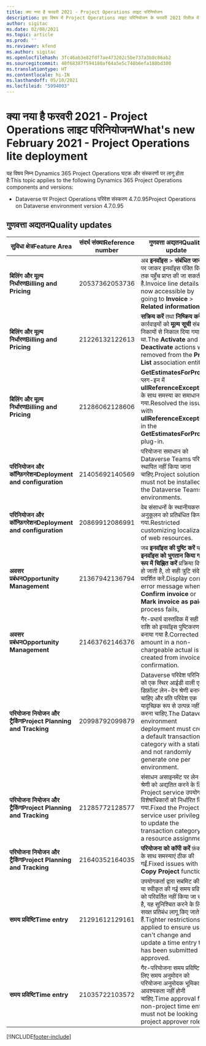 ```yaml
---
title: क्या नया है फरवरी 2021 - Project Operations लाइट परिनियोजन
description: इस विषय में Project Operations लाइट परिनियोजन के फरवरी 2021 रिलीज़ में उपलब्ध गुणवत्ता अद्यतनों के बारे में जानकारी दी गई है.
author: sigitac
ms.date: 02/08/2021
ms.topic: article
ms.prod: ''
ms.reviewer: kfend
ms.author: sigitac
ms.openlocfilehash: 3fc46ab3e82fdf7ae473202c5be737a3b8c86ab2
ms.sourcegitcommit: 40f68387f594180af64a5e5c748b6efa188bd300
ms.translationtype: HT
ms.contentlocale: hi-IN
ms.lasthandoff: 05/10/2021
ms.locfileid: "5994003"
---
```

# <a name="whats-new-february-2021---project-operations-lite-deployment"></a><span data-ttu-id="fd54e-103">क्या नया है फरवरी 2021 - Project Operations लाइट परिनियोजन</span><span class="sxs-lookup"><span data-stu-id="fd54e-103">What's new February 2021 - Project Operations lite deployment</span></span>

<span data-ttu-id="fd54e-104">यह विषय निम्न Dynamics 365 Project Operations घटक और संस्करणों पर लागू होता है:</span><span class="sxs-lookup"><span data-stu-id="fd54e-104">This topic applies to the following Dynamics 365 Project Operations components and versions:</span></span>

  - <span data-ttu-id="fd54e-105">Dataverse पर Project Operations परिवेश संस्करण 4.7.0.95</span><span class="sxs-lookup"><span data-stu-id="fd54e-105">Project Operations on Dataverse environment version 4.7.0.95</span></span>

## <a name="quality-updates"></a><span data-ttu-id="fd54e-106">गुणवत्ता अद्यतन</span><span class="sxs-lookup"><span data-stu-id="fd54e-106">Quality updates</span></span>

| <span data-ttu-id="fd54e-107">**सुविधा क्षेत्र**</span><span class="sxs-lookup"><span data-stu-id="fd54e-107">**Feature Area**</span></span> | <span data-ttu-id="fd54e-108">**संदर्भ संख्या**</span><span class="sxs-lookup"><span data-stu-id="fd54e-108">**Reference number**</span></span> | <span data-ttu-id="fd54e-109">**गुणवत्ता अद्यतन**</span><span class="sxs-lookup"><span data-stu-id="fd54e-109">**Quality update**</span></span> |
| --- | --- | --- |
| <span data-ttu-id="fd54e-110">**बिलिंग और मूल्य निर्धारण**</span><span class="sxs-lookup"><span data-stu-id="fd54e-110">**Billing and Pricing**</span></span> | <span data-ttu-id="fd54e-111">2053736</span><span class="sxs-lookup"><span data-stu-id="fd54e-111">2053736</span></span> | <span data-ttu-id="fd54e-112">अब **इनवॉइस** > **संबंधित जानकारी** पर जाकर इनवॉइस पंक्ति विवरण तक पहुँच प्राप्त की जा सकती है.</span><span class="sxs-lookup"><span data-stu-id="fd54e-112">Invoice line details are now accessible by going to **Invoice** > **Related information**.</span></span> |
| <span data-ttu-id="fd54e-113">**बिलिंग और मूल्य निर्धारण**</span><span class="sxs-lookup"><span data-stu-id="fd54e-113">**Billing and Pricing**</span></span> | <span data-ttu-id="fd54e-114">2122613</span><span class="sxs-lookup"><span data-stu-id="fd54e-114">2122613</span></span> | <span data-ttu-id="fd54e-115">**सक्रिय करें** तथा **निष्क्रिय करें** कार्रवाइयों को **मूल्य सूची** संबद्धता निकायों से निकाल दिया गया था.</span><span class="sxs-lookup"><span data-stu-id="fd54e-115">The **Activate** and **Deactivate** actions were removed from the **Price List** association entities.</span></span> |
| <span data-ttu-id="fd54e-116">**बिलिंग और मूल्य निर्धारण**</span><span class="sxs-lookup"><span data-stu-id="fd54e-116">**Billing and Pricing**</span></span> | <span data-ttu-id="fd54e-117">2128606</span><span class="sxs-lookup"><span data-stu-id="fd54e-117">2128606</span></span> | <span data-ttu-id="fd54e-118">**GetEstimatesForProject** प्लग-इन में **ullReferenceException** के साथ समस्या का समाधान किया गया.</span><span class="sxs-lookup"><span data-stu-id="fd54e-118">Resolved the issue with **ullReferenceException** in the **GetEstimatesForProject** plug-in.</span></span> |
| <span data-ttu-id="fd54e-119">**परिनियोजन और कॉन्फ़िगरेशन**</span><span class="sxs-lookup"><span data-stu-id="fd54e-119">**Deployment and configuration**</span></span> | <span data-ttu-id="fd54e-120">2140569</span><span class="sxs-lookup"><span data-stu-id="fd54e-120">2140569</span></span> | <span data-ttu-id="fd54e-121">परियोजना समाधान को Dataverse Teams परिवेश में स्थापित नहीं किया जाना चाहिए.</span><span class="sxs-lookup"><span data-stu-id="fd54e-121">Project solution must not be installed in the Dataverse Teams environments.</span></span> |
| <span data-ttu-id="fd54e-122">**परिनियोजन और कॉन्फ़िगरेशन**</span><span class="sxs-lookup"><span data-stu-id="fd54e-122">**Deployment and configuration**</span></span> | <span data-ttu-id="fd54e-123">2086991</span><span class="sxs-lookup"><span data-stu-id="fd54e-123">2086991</span></span> | <span data-ttu-id="fd54e-124">वेब संसाधनों के स्थानीयकरण के अनुकूलन को प्रतिबंधित किया गया.</span><span class="sxs-lookup"><span data-stu-id="fd54e-124">Restricted customizing localization of web resources.</span></span> |
| <span data-ttu-id="fd54e-125">**अवसर प्रबंधन**</span><span class="sxs-lookup"><span data-stu-id="fd54e-125">**Opportunity Management**</span></span> | <span data-ttu-id="fd54e-126">2136794</span><span class="sxs-lookup"><span data-stu-id="fd54e-126">2136794</span></span> | <span data-ttu-id="fd54e-127">जब **इनवॉइस की पुष्टि करें** या **इनवॉइस को भुगतान किया गया के रूप में चिह्नित करें** प्रक्रिया विफल हो जाती है, तो सही त्रुटि संदेश प्रदर्शित करें.</span><span class="sxs-lookup"><span data-stu-id="fd54e-127">Display correct error message when **Confirm invoice** or **Mark invoice as paid** process fails,</span></span> |
| <span data-ttu-id="fd54e-128">**अवसर प्रबंधन**</span><span class="sxs-lookup"><span data-stu-id="fd54e-128">**Opportunity Management**</span></span> | <span data-ttu-id="fd54e-129">2146376</span><span class="sxs-lookup"><span data-stu-id="fd54e-129">2146376</span></span> | <span data-ttu-id="fd54e-130">गैर-प्रभार्य वास्तविक में सही कर राशि को इनवॉइस पुष्टिकरण से बनाया गया है.</span><span class="sxs-lookup"><span data-stu-id="fd54e-130">Corrected tax amount in a non-chargeable actual is created from invoice confirmation.</span></span> |
| <span data-ttu-id="fd54e-131">**परियोजना नियोजन और ट्रैकिंग**</span><span class="sxs-lookup"><span data-stu-id="fd54e-131">**Project Planning and Tracking**</span></span> | <span data-ttu-id="fd54e-132">2099879</span><span class="sxs-lookup"><span data-stu-id="fd54e-132">2099879</span></span> | <span data-ttu-id="fd54e-133">Dataverse परिवेश परिनियोजन को एक स्थिर आईडी वाली एक डिफ़ॉल्ट लेन-देन श्रेणी बनानी चाहिए और प्रति परिवेश एक यादृच्छिक रूप से उत्पन्न नहीं करना चाहिए.</span><span class="sxs-lookup"><span data-stu-id="fd54e-133">The Dataverse environment deployment must create a default transaction category with a static ID and not randomly generate one per environment.</span></span> |
| <span data-ttu-id="fd54e-134">**परियोजना नियोजन और ट्रैकिंग**</span><span class="sxs-lookup"><span data-stu-id="fd54e-134">**Project Planning and Tracking**</span></span> | <span data-ttu-id="fd54e-135">2128577</span><span class="sxs-lookup"><span data-stu-id="fd54e-135">2128577</span></span> | <span data-ttu-id="fd54e-136">संसाधन असाइनमेंट पर लेन-देन श्रेणी को अद्यतित करने के लिए Project service उपयोगकर्ता विशेषाधिकारों को निर्धारित किया गया.</span><span class="sxs-lookup"><span data-stu-id="fd54e-136">Fixed the Project service user privileges to update the transaction category on a resource assignment.</span></span> |
| <span data-ttu-id="fd54e-137">**परियोजना नियोजन और ट्रैकिंग**</span><span class="sxs-lookup"><span data-stu-id="fd54e-137">**Project Planning and Tracking**</span></span> | <span data-ttu-id="fd54e-138">2164035</span><span class="sxs-lookup"><span data-stu-id="fd54e-138">2164035</span></span> | <span data-ttu-id="fd54e-139">**परियोजना को कॉपी करें** फ़ंक्शन के साथ समस्याएं ठीक की गईं.</span><span class="sxs-lookup"><span data-stu-id="fd54e-139">Fixed issues with the **Copy Project** function.</span></span> |
| <span data-ttu-id="fd54e-140">**समय प्रविष्टि**</span><span class="sxs-lookup"><span data-stu-id="fd54e-140">**Time entry**</span></span> | <span data-ttu-id="fd54e-141">2129161</span><span class="sxs-lookup"><span data-stu-id="fd54e-141">2129161</span></span> | <span data-ttu-id="fd54e-142">उपयोगकर्ता द्वारा सबमिट की गई या स्वीकृत की गई समय प्रविष्टि को परिवर्तित नहीं किया जा सकता है, यह सुनिश्चित करने के लिए सख्त प्रतिबंध लागू किए जाते हैं.</span><span class="sxs-lookup"><span data-stu-id="fd54e-142">Tighter restrictions are applied to ensure users can't change and update a time entry that has been submitted or approved.</span></span> |
| <span data-ttu-id="fd54e-143">**समय प्रविष्टि**</span><span class="sxs-lookup"><span data-stu-id="fd54e-143">**Time entry**</span></span> | <span data-ttu-id="fd54e-144">2103572</span><span class="sxs-lookup"><span data-stu-id="fd54e-144">2103572</span></span> | <span data-ttu-id="fd54e-145">गैर-परियोजना समय प्रविष्टियों के लिए समय अनुमोदन को परियोजना अनुमोदक भूमिका की आवश्यकता नहीं होनी चाहिए.</span><span class="sxs-lookup"><span data-stu-id="fd54e-145">Time approval for non-project time entries must not be looking for project approver role.</span></span> |


[!INCLUDE[footer-include](../../includes/footer-banner.md)]